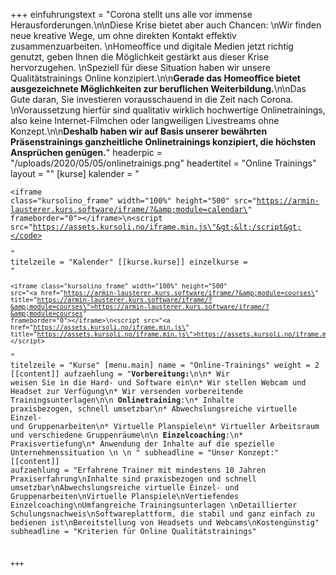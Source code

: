 +++
einfuhrungstext = "Corona stellt uns alle vor immense Herausforderungen.\n\nDiese Krise bietet aber auch Chancen:  \nWir finden neue kreative Wege, um ohne direkten Kontakt effektiv zusammenzuarbeiten.  \nHomeoffice und digitale Medien jetzt richtig genutzt, geben Ihnen die Möglichkeit gestärkt aus dieser Krise hervorzugehen.  \nSpeziell für diese Situation haben wir unsere Qualitätstrainings Online konzipiert.\n\n**Gerade das Homeoffice bietet ausgezeichnete Möglichkeiten zur beruflichen Weiterbildung.**\n\nDas Gute daran, Sie investieren vorausschauend in die Zeit nach Corona.  \nVoraussetzung hierfür sind qualitativ wirklich hochwertige Onlinetrainings, also keine Internet-Filmchen oder langweiligen Livestreams ohne Konzept.\n\n**Deshalb haben wir auf Basis unserer bewährten Präsenstrainings ganzheitliche Onlinetrainings konzipiert, die höchsten Ansprüchen genügen.**"
headerpic = "/uploads/2020/05/05/onlinetrainigs.png"
headertitel = "Online Trainings"
layout = ""
[kurse]
kalender = "<pre><code>&lt;iframe class=\"kursolino_frame\" width=\"100%\" height=\"500\" src=\"https://armin-lausterer.kurs.software/iframe/?&amp;module=calendar\" frameborder=\"0\"&gt;&lt;/iframe&gt;\n&lt;script src=\"https://assets.kursoli.no/iframe.min.js\"&gt;&lt;/script&gt;</code></pre>"
titelzeile = "Kalender"
[[kurse.kurse]]
einzelkurse = "<pre><code>&lt;iframe class=\"kursolino_frame\" width=\"100%\" height=\"500\" src=\"<a href=\"https://armin-lausterer.kurs.software/iframe/?&amp;module=courses\" title=\"https://armin-lausterer.kurs.software/iframe/?&amp;module=courses\">https://armin-lausterer.kurs.software/iframe/?&amp;module=courses</a>\" frameborder=\"0\"&gt;&lt;/iframe&gt;\n&lt;script src=\"<a href=\"https://assets.kursoli.no/iframe.min.js\" title=\"https://assets.kursoli.no/iframe.min.js\">https://assets.kursoli.no/iframe.min.js</a>\"&gt;&lt;/script&gt;</code></pre>"
titelzeile = "Kurse"
[menu.main]
name = "Online-Trainings"
weight = 2
[[content]]
aufzaehlung = "**Vorbereitung:**\n\n* Wir weisen Sie in die Hard- und Software ein\n* Wir stellen Webcam und Headset zur Verfügung\n* Wir versenden vorbereitende Trainingsunterlagen\n\n  **Onlinetraining**:\n* Inhalte praxisbezogen, schnell umsetzbar\n* Abwechslungsreiche virtuelle Einzel- und Gruppenarbeiten\n* Virtuelle Planspiele\n* Virtueller Arbeitsraum und verschiedene Gruppenräume\n\n  **Einzelcoaching**:\n* Praxisvertiefung\n* Anwendung der Inhalte auf die spezielle Unternehmenssituation  \n     \n   "
subheadline = "Unser Konzept:"
[[content]]
aufzaehlung = "Erfahrene Trainer mit mindestens 10 Jahren Praxiserfahrung\nInhalte sind praxisbezogen und schnell umsetzbar\nAbwechslungsreiche virtuelle Einzel- und Gruppenarbeiten\nVirtuelle Planspiele\nVertiefendes Einzelcoaching\nUmfangreiche Trainingsunterlagen \nDetaillierter Schulungsnachweis\nSoftwareplattform, die stabil und ganz einfach zu bedienen ist\nBereitstellung von Headsets und Webcams\nKostengünstig"
subheadline = "Kriterien für Online Qualitätstrainings"

+++
